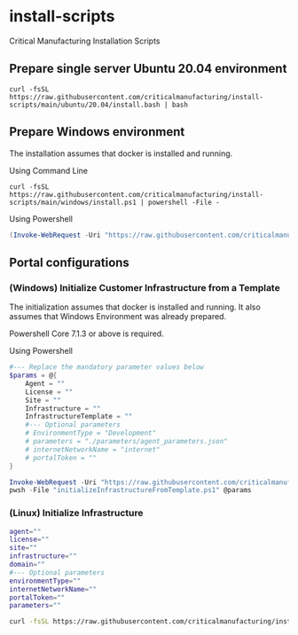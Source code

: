 # install-scripts
Critical Manufacturing Installation Scripts

## Prepare single server Ubuntu 20.04 environment

```
curl -fsSL https://raw.githubusercontent.com/criticalmanufacturing/install-scripts/main/ubuntu/20.04/install.bash | bash
```

## Prepare Windows environment

The installation assumes that docker is installed and running.

Using Command Line

```
curl -fsSL https://raw.githubusercontent.com/criticalmanufacturing/install-scripts/main/windows/install.ps1 | powershell -File -
```
Using Powershell

```powershell
(Invoke-WebRequest -Uri "https://raw.githubusercontent.com/criticalmanufacturing/install-scripts/main/windows/install.ps1").Content | powershell -File -
```

## Portal configurations

### (Windows) Initialize Customer Infrastructure from a Template

The initialization assumes that docker is installed and running.
It also assumes that Windows Environment was already prepared.

Powershell Core 7.1.3 or above is required.

Using Powershell

```powershell
#--- Replace the mandatory parameter values below
$params = @{
    Agent = ""
    License = ""
    Site = ""
    Infrastructure = ""
    InfrastructureTemplate = ""
    #--- Optional parameters
    # EnvironmentType = "Development"
    # parameters = "./parameters/agent_parameters.json"
    # internetNetworkName = "internet"
    # portalToken = ""
}

Invoke-WebRequest -Uri "https://raw.githubusercontent.com/criticalmanufacturing/install-scripts/main/windows/portal/initializeInfrastructureFromTemplate.ps1" -OutFile "./initializeInfrastructureFromTemplate.ps1"
pwsh -File "initializeInfrastructureFromTemplate.ps1" @params
```

### (Linux) Initialize Infrastructure


```bash
agent=""
license=""
site=""
infrastructure=""
domain=""
#--- Optional parameters
environmentType=""
internetNetworkName=""
portalToken=""
parameters=""

curl -fsSL https://raw.githubusercontent.com/criticalmanufacturing/install-scripts/linux-infrasctucture/ubuntu/portal/initializeInfrastructure.bash | bash -s -- --agent "$agent" --license "$license" --site "$site" --infrastructure "$infrastructure" --domain "$domain" --environmentType "$environmentType" --internetNetworkName "$internetNetworkName" --portalToken "$portalToken" --parameters="$parameters"
```
